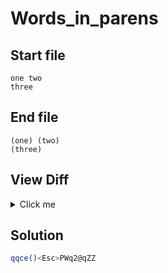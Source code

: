 # Words_in_parens
## Start file
```
one two
three
```
## End file
```
(one) (two)
(three)
```
## View Diff
<details><summary>Click me</summary>

```
1,2c1,2
< one two
< three
---
> (one) (two)
> (three)
```
</details>

## Solution
```sh
qqce()<Esc>PWq2@qZZ
```
